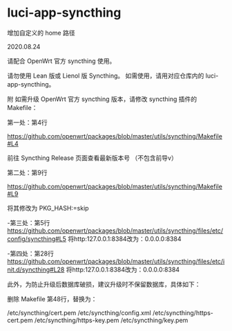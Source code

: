 # luci-app-syncthing

增加自定义的 home 路径

2020.08.24

请配合 OpenWrt 官方 syncthing 使用。

请勿使用 Lean 版或 Lienol 版 Syncthing。 如需使用，请用对应仓库内的 luci-app-syncthing。

附
如需升级 OpenWrt 官方 syncthing 版本，请修改 syncthing 插件的 Makefile：

第一处：第4行

https://github.com/openwrt/packages/blob/master/utils/syncthing/Makefile#L4

前往 Syncthing Release 页面查看最新版本号 （不包含前导v）

第二处：第9行

https://github.com/openwrt/packages/blob/master/utils/syncthing/Makefile#L9

将其修改为 PKG_HASH:=skip

-第三处：第5行 https://github.com/openwrt/packages/blob/master/utils/syncthing/files/etc/config/syncthing#L5 将http:127.0.0.1:8384改为：0.0.0.0:8384

-第四处：第28行 https://github.com/openwrt/packages/blob/master/utils/syncthing/files/etc/init.d/syncthing#L28 将http:127.0.0.1:8384改为：0.0.0.0:8384

此外，为防止升级后数据库破损，建议升级时不保留数据库，具体如下：

删除 Makefile 第48行，替换为：

/etc/syncthing/cert.pem
/etc/syncthing/config.xml
/etc/syncthing/https-cert.pem
/etc/syncthing/https-key.pem
/etc/syncthing/key.pem
